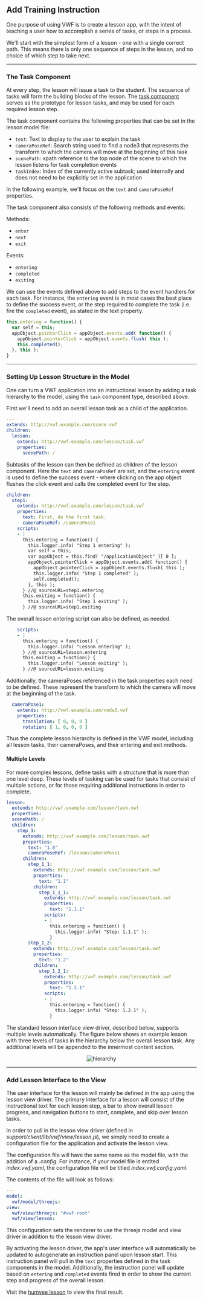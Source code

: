 
## <a name="lesson">Add Training Instruction</a>

One purpose of using VWF is to create a lesson app, with the intent of teaching a user how to accomplish a series of tasks, or steps in a process. 

We'll start with the simplest form of a lesson - one with a single correct path. This means there is only one sequence of steps in the lesson, and no choice of which step to take next.

-------------------

### The Task Component

At every step, the lesson will issue a task to the student. The sequence of tasks will form the building blocks of the lesson. The [task component](https://demo.virtual.wf/web/docs/jsdoc_cmp/symbols/lesson.task.vwf.html) serves as the prototype for lesson tasks, and may be used for each required lesson step. 

The task component contains the following properties that can be set in the lesson model file:

* <code>text</code>: Text to display to the user to explain the task
* <code>cameraPoseRef</code>: Search string used to find a node3 that represents the transform to which the camera will move at the beginning of this task
* <code>scenePath</code>: xpath reference to the top node of the scene to which the lesson listens for task completion events
* <code>taskIndex</code>: Index of the currently active subtask; used internally and does not need to be explicitly set in the application

In the following example, we'll focus on the <code>text</code> and <code>cameraPoseRef</code> properties. 

The task component also consists of the following methods and events:

Methods:

* <code>enter</code>
* <code>next</code>
* <code>exit</code>

Events:

* <code>entering</code>
* <code>completed</code>
* <code>exiting</code>

We can use the events defined above to add steps to the event handlers for each task. For instance, the <code>entering</code> event is in most cases the best place to define the success event, or the step required to complete the task (i.e. fire the <code>completed</code> event), as stated in the text property.

```javascript
this.entering = function() {
  var self = this;
  appObject.pointerClick = appObject.events.add( function() {
    appObject.pointerClick = appObject.events.flush( this );
    this.completed();
  }, this );
}
```

-------------------

### Setting Up Lesson Structure in the Model

One can turn a VWF application into an instructional lesson by adding a task hierarchy to the model, using the <code>task</code> component type, described above.

First we'll need to add an overall lesson task as a child of the application. 

```yaml
--- 
extends: http://vwf.example.com/scene.vwf
children:
  lesson:
    extends: http://vwf.example.com/lesson/task.vwf
    properties:
      scenePath: /
```

Subtasks of the lesson can then be defined as children of the lesson component. Here the <code>text</code> and <code>cameraPosRef</code> are set, and the <code>entering</code> event is used to define the success event - where clicking on the app object flushes the click event and calls the completed event for the step. 

```yaml
children:
  step1:
    extends: http://vwf.example.com/lesson/task.vwf
    properties:
      text: First, do the first task.
      cameraPoseRef: /cameraPose1
    scripts:
    - |
      this.entering = function() {
        this.logger.info( "Step 1 entering" );
        var self = this;
        var appObject = this.find( "/applicationObject" )[ 0 ];
        appObject.pointerClick = appObject.events.add( function() {
          appObject.pointerClick = appObject.events.flush( this );
          this.logger.info( "Step 1 completed" );
          self.completed();
        }, this );
      } //@ sourceURL=step1.entering
      this.exiting = function() {
        this.logger.info( "Step 1 exiting" );
      } //@ sourceURL=step1.exiting
```

The overall lesson entering script can also be defined, as needed.

```yaml
    scripts:
    - |
      this.entering = function() {
        this.logger.info( "Lesson entering" );
      } //@ sourceURL=lesson.entering
      this.exiting = function() {
        this.logger.info( "Lesson exiting" );
      } //@ sourceURL=lesson.exiting
```

Additionally, the cameraPoses referenced in the task properties each need to be defined. These represent the transform to which the camera will move at the beginning of the task.
 
```yaml
  cameraPose1:
    extends: http://vwf.example.com/node3.vwf
    properties:
      translation: [ 0, 0, 0 ]
      rotation: [ 1, 0, 0, 0 ]
```

Thus the complete lesson hierarchy is defined in the VWF model, including all lesson tasks, their cameraPoses, and their entering and exit methods. 

#### Multiple Levels

For more complex lessons, define tasks with a structure that is more than one level deep. These levels of tasking can be used for tasks that consist of multiple actions, or for those requiring additional instructions in order to complete. 

```yaml
lesson:
  extends: http://vwf.example.com/lesson/task.vwf
  properties:
  scenePath: /
  children:
    step_1:
      extends: http://vwf.example.com/lesson/task.vwf
      properties:
        text: "1.0"
        cameraPoseRef: /lesson/cameraPose1
      children:
        step_1_1:
          extends: http://vwf.example.com/lesson/task.vwf
          properties:
            text: "1.1"
          children:
            step_1_1_1:
              extends: http://vwf.example.com/lesson/task.vwf
              properties:
                text: "1.1.1"
              scripts:
              - |
                this.entering = function() {
                  this.logger.info( "Step: 1.1.1" );
                }
        step_1_2:
          extends: http://vwf.example.com/lesson/task.vwf
          properties:
            text: "1.2"
          children:
            step_1_2_1:
              extends: http://vwf.example.com/lesson/task.vwf
              properties:
                text: "1.2.1"
              scripts:
              - |
                this.entering = function() {
                  this.logger.info( "Step: 1.2.1" );
                }
```

The standard lesson interface view driver, described below, supports multiple levels automatically. The figure below shows an example lesson with three levels of tasks in the hierarchy below the overall lesson task. Any additional levels will be appended to the innermost content section. 

<div style='width:100%;text-align:center'><img src='images/lesson.png' alt='hierarchy' /></div>

-------------------

### Add Lesson Interface to the View

The user interface for the lesson will mainly be defined in the app using the lesson view driver. The primary interface for a lesson will consist of the instructional text for each lesson step, a bar to show overall lesson progress, and navigation buttons to start, complete, and skip over lesson tasks.

In order to pull in the lesson view driver (defined in *support/client/lib/vwf/view/lesson.js*), we simply need to create a configuration file for the application and activate the lesson view.

The configuration file will have the same name as the model file, with the addition of a *.config*. For instance, if your model file is entited *index.vwf.yaml*, the configuration file will be titled *index.vwf.config.yaml*. 

The contents of the file will look as follows:

```yaml
---
model:
  vwf/model/threejs:
view:
  vwf/view/threejs: "#vwf-root"
  vwf/view/lesson: 
```

This configuration sets the renderer to use the threejs model and view driver in addition to the lesson view driver. 

By activating the lesson driver, the app's user interface will automatically be updated to autogenerate an instruction panel upon lesson start. This instruction panel will pull in the <code>text</code> properties defined in the task components in the model. Additionally, the instruction panel will update based on <code>entering</code> and <code>completed</code> events fired in order to show the current step and progress of the overall lesson. 

Visit the [humvee lesson](https://demo.virtual.wf/humvee-lesson) to view the final result.
